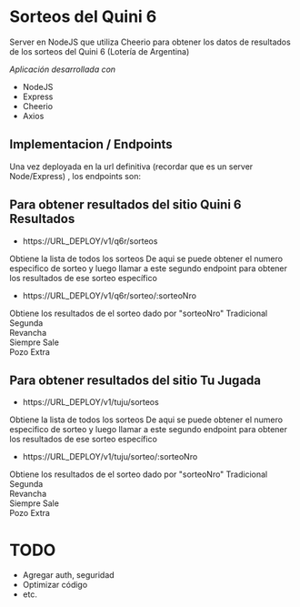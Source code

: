 # Sorteos del Quini 6
Server en NodeJS que utiliza Cheerio para obtener los datos de resultados de los sorteos del Quini 6 (Lotería de Argentina)

_Aplicación desarrollada con_
- NodeJS
- Express
- Cheerio
- Axios

## Implementacion / Endpoints

Una vez deployada en la url definitiva (recordar que es un server Node/Express) , los endpoints son:

## Para obtener resultados del sitio Quini 6 Resultados ##

- https://URL_DEPLOY/v1/q6r/sorteos

Obtiene la lista de todos los sorteos
De aqui se puede obtener el numero especifico de sorteo y luego llamar a este segundo endpoint para obtener los resultados de ese sorteo específico

- https://URL_DEPLOY/v1/q6r/sorteo/:sorteoNro

Obtiene los resultados de el sorteo dado por "sorteoNro"
Tradicional  
Segunda  
Revancha  
Siempre Sale  
Pozo Extra  

## Para obtener resultados del sitio Tu Jugada ##

- https://URL_DEPLOY/v1/tuju/sorteos

Obtiene la lista de todos los sorteos
De aqui se puede obtener el numero especifico de sorteo y luego llamar a este segundo endpoint para obtener los resultados de ese sorteo específico

- https://URL_DEPLOY/v1/tuju/sorteo/:sorteoNro  

Obtiene los resultados de el sorteo dado por "sorteoNro"
Tradicional  
Segunda  
Revancha  
Siempre Sale  
Pozo Extra  

# TODO

- Agregar auth, seguridad
- Optimizar código
- etc.
